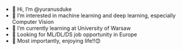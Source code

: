 - 👋 Hi, I’m @yuranusduke
- 👀 I’m interested in machine learning and deep learning, especially Computer Vision
- 🌱 I’m currently learning at University of Warsaw
- 🌹 Looking for ML/DL/DS job opportunity in Europe
- 🚢 Most importantly, enjoying life!!😊

<!---
yuranusduke/yuranusduke is a ✨ special ✨ repository because its `README.md` (this file) appears on your GitHub profile.
You can click the Preview link to take a look at your changes.
--->
